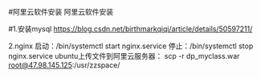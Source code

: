 #阿里云软件安装
阿里云软件安装
<!--more-->
#1.安装mysql
https://blog.csdn.net/birthmarkqiqi/article/details/50597211/

2.nginx
启动：/bin/systemctl start nginx.service
停止：/bin/systemctl stop nginx.service
ubuntu上传文件到阿里云服务器：
scp -r dp_myclass.war root@47.98.145.125:/usr/zzspace/